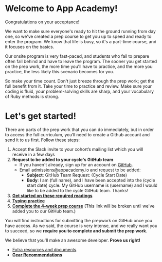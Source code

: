 # Welcome to App Academy!

Congratulations on your acceptance!

We want to make sure everyone's ready to hit the ground running from day
one, so we've created a prep course to get you up to speed and ready to
enter the program. We know that life is busy, so it's a part-time
course, and it focuses on the basics.

Our onsite program is very fast-paced, and students who fail to prepare
often fall behind and have to leave the program. The sooner you get
started on the prep work, the more time you'll have to practice, and the
more you practice, the less likely this scenario becomes for you.

So make your time count. Don't just breeze through the prep work; get
the full benefit from it. Take your time to practice and review. Make
sure your coding is fluid, your problem-solving skills are sharp, and
your vocabulary of Ruby methods is strong.

# Let's get started!

There are parts of the prep work that you can do immediately, but in
order to access the full curriculum, you'll need to create a Github
account and send it to us first. Follow these steps:

1. Accept the Slack invite to your cohort’s mailing list which you will receive in a few days
2. **Request to be added to your cycle's GitHub team**
    * If you haven't already, sign up for an account on [GitHub][github].
    * Email admissions@appacademy.io and request to be added:
        * **Subject**: GitHub Team Request: (Cycle Start Date)
        * **Body**: I am (full name), and I have been accepted into the
          (cycle start date) cycle. My GitHub username is (username) and
          I would like to be added to the cycle GitHub team. Thanks!
3. **[Get started on these required readings][pre-course-readings]**
4. **[Typing practice][typing-practice]**
5. **[Complete the 4-week prep course][appacademy-prep]** (This link will
  be broken until we've added you to our GitHub team.)

  You will find instructions for submitting the prepwork on GitHub once
  you have access. As we said, the course is very intense, and we really
  want you to succeed, so we **require you to complete and submit the
  prep work**.

  We believe that you'll make an awesome developer. **Prove us right!**

* [Extra resources and documents][extra-resources]
* **[Gear Recommendations][gear]**

[appacademy-prep]: https://github.com/appacademy/appacademy-prep
[extra-resources]: ./extra-resources
[gear]: ./gear
[github]: https://github.com
[pre-course-readings]: ./readings
[typing-practice]: ./typing
